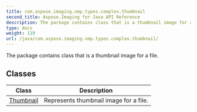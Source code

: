 ```yaml
---
title: com.aspose.imaging.xmp.types.complex.thumbnail
second_title: Aspose.Imaging for Java API Reference
description: The package contains class that is a thumbnail image for a file.
type: docs
weight: 119
url: /java/com.aspose.imaging.xmp.types.complex.thumbnail/
---
```


The package contains class that is a thumbnail image for a file.


## Classes

| Class | Description |
| --- | --- |
| [Thumbnail](../com.aspose.imaging.xmp.types.complex.thumbnail/thumbnail) | Represents thumbnail image for a file. |
